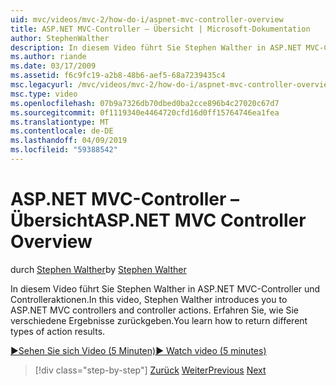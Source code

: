 ```yaml
---
uid: mvc/videos/mvc-2/how-do-i/aspnet-mvc-controller-overview
title: ASP.NET MVC-Controller – Übersicht | Microsoft-Dokumentation
author: StephenWalther
description: In diesem Video führt Sie Stephen Walther in ASP.NET MVC-Controller und Controlleraktionen. Erfahren Sie, wie Sie verschiedene Ergebnisse zurückgeben.
ms.author: riande
ms.date: 03/17/2009
ms.assetid: f6c9fc19-a2b8-48b6-aef5-68a7239435c4
msc.legacyurl: /mvc/videos/mvc-2/how-do-i/aspnet-mvc-controller-overview
msc.type: video
ms.openlocfilehash: 07b9a7326db70dbed0ba2cce896b4c27020c67d7
ms.sourcegitcommit: 0f1119340e4464720cfd16d0ff15764746ea1fea
ms.translationtype: MT
ms.contentlocale: de-DE
ms.lasthandoff: 04/09/2019
ms.locfileid: "59388542"
---
```

# <a name="aspnet-mvc-controller-overview"></a><span data-ttu-id="1bea8-104">ASP.NET MVC-Controller – Übersicht</span><span class="sxs-lookup"><span data-stu-id="1bea8-104">ASP.NET MVC Controller Overview</span></span>

<span data-ttu-id="1bea8-105">durch [Stephen Walther](https://github.com/StephenWalther)</span><span class="sxs-lookup"><span data-stu-id="1bea8-105">by [Stephen Walther](https://github.com/StephenWalther)</span></span>

<span data-ttu-id="1bea8-106">In diesem Video führt Sie Stephen Walther in ASP.NET MVC-Controller und Controlleraktionen.</span><span class="sxs-lookup"><span data-stu-id="1bea8-106">In this video, Stephen Walther introduces you to ASP.NET MVC controllers and controller actions.</span></span> <span data-ttu-id="1bea8-107">Erfahren Sie, wie Sie verschiedene Ergebnisse zurückgeben.</span><span class="sxs-lookup"><span data-stu-id="1bea8-107">You learn how to return different types of action results.</span></span>

[<span data-ttu-id="1bea8-108">&#9654;Sehen Sie sich Video (5 Minuten)</span><span class="sxs-lookup"><span data-stu-id="1bea8-108">&#9654; Watch video (5 minutes)</span></span>](https://channel9.msdn.com/Blogs/ASP-NET-Site-Videos/aspnet-mvc-controller-overview)

> [!div class="step-by-step"]
> <span data-ttu-id="1bea8-109">[Zurück](understanding-models-views-and-controllers.md)
> [Weiter](understanding-controllers-controller-actions-and-action-results.md)</span><span class="sxs-lookup"><span data-stu-id="1bea8-109">[Previous](understanding-models-views-and-controllers.md)
[Next](understanding-controllers-controller-actions-and-action-results.md)</span></span>
